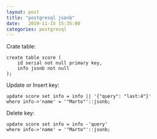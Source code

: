 ```yaml
---
layout: post
title: "postgresql jsonb"
date:   2019-11-15 15:35:00
categories: postgresql
---
```


Crate table:

    create table score (
        id serial not null primary key,
        info jsonb not null
    ); 

Update or Insert key:

    update score set info = info || '{"query": "last:4"}' 
    where info->'name' = '"Marto"'::jsonb;

Delete key: 

    update score set info = info -'query'
    where info->'name' = '"Marto"'::jsonb;

